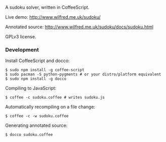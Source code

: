 A sudoku solver, written in CoffeeScript.

Live demo: http://www.wilfred.me.uk/sudoku/

Annotated source: http://www.wilfred.me.uk/sudoku/docs/sudoku.html

GPLv3 license.

### Development

Install CoffeeScript and docco:

    $ sudo npm install -g coffee-script
    $ sudo pacman -S python-pygments # or your distro/platform equivalent
    $ sudo npm install -g docco

Compiling to JavaScript:

    $ coffee -c sudoku.coffee # writes sudoku.js
    
Automatically recompiling on a file change:

    $ coffee -c -w sudoku.coffee
    
Generating annotated source:

    $ docco sudoku.coffee
